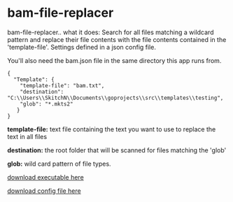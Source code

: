 # bam-file-replacer
bam-file-replacer.. what it does:  Search for all files matching a wildcard pattern and replace their file contents with the file contents contained in the 'template-file'. Settings defined in a json config file.




You'll also need the bam.json file in the same directory this app runs from.   

```
{
  "Template": {
    "template-file": "bam.txt",
    "destination": "C:\\Users\\SkitchN\\Documents\\goprojects\\src\\templates\\testing",
    "glob": "*.mkts2"
   }
}
```

**template-file:** text file containing the text you want to use to replace the text in all files

**destination:** the root folder that will be scanned for files matching the 'glob' 

**glob:** wild card pattern of file types.

[download executable here](https://github.com/niski84/bam-file-replacer/releases)

[download config file here](https://github.com/niski84/bam-file-replacer/blob/master/bam.json)
